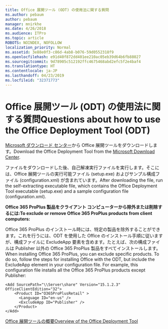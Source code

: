 ```yaml
---
title: Office 展開ツール (ODT) の使用法に関する質問
ms.author: pebaum
author: pebaum
manager: mnirkhe
ms.date: 4/26/2018
ms.audience: ITPro
ms.topic: article
ROBOTS: NOINDEX, NOFOLLOW
localization_priority: Normal
ms.assetid: 3e88e0f3-c86d-4ab8-b076-59d0552318f9
ms.openlocfilehash: e91d40f872dd401ee210ac05eb39d64b6fb88027
ms.sourcegitcommit: 9d78905c512192ffc4675468abd2efc5f2e4baf4
ms.translationtype: HT
ms.contentlocale: ja-JP
ms.lasthandoff: 04/23/2019
ms.locfileid: "32371773"
---
```

# <a name="questions-about-how-to-use-the-office-deployment-tool-odt"></a><span data-ttu-id="a2c93-102">Office 展開ツール (ODT) の使用法に関する質問</span><span class="sxs-lookup"><span data-stu-id="a2c93-102">Questions about how to use the Office Deployment Tool (ODT)</span></span>

<span data-ttu-id="a2c93-103">[Microsoft ダウンロード センター](http://go.microsoft.com/fwlink/p/?LinkID=626065)から Office 展開ツールをダウンロードします。</span><span class="sxs-lookup"><span data-stu-id="a2c93-103">Download the Office Deployment Tool from the [Microsoft Download Center](http://go.microsoft.com/fwlink/p/?LinkID=626065).</span></span>
  
<span data-ttu-id="a2c93-104">ファイルをダウンロードした後、自己解凍実行ファイルを実行します。そこには、Office 展開ツールの実行可能ファイル (setup.exe) およびサンプル構成ファイル (configuration.xml) が含まれています。</span><span class="sxs-lookup"><span data-stu-id="a2c93-104">After downloading the file, run the self-extracting executable file, which contains the Office Deployment Tool executable (setup.exe) and a sample configuration file (configuration.xml).</span></span>
  
 <span data-ttu-id="a2c93-105">**Office 365 ProPlus 製品をクライアント コンピューターから除外または削除するには:**</span><span class="sxs-lookup"><span data-stu-id="a2c93-105">**To exclude or remove Office 365 ProPlus products from client computers:**</span></span>
  
<span data-ttu-id="a2c93-p101">Office 365 ProPlus のインストール時には、特定の製品を除外することができます。これを行うには、ODT を使用した Office のインストール手順に従いますが、構成ファイルに ExcludeApp 要素を含めます。たとえば、次の構成ファイルは Publisher 以外の Office 365 ProPlus 製品をすべてインストールします。</span><span class="sxs-lookup"><span data-stu-id="a2c93-p101">When installing Office 365 ProPlus, you can exclude specific products. To do so, follow the steps for installing Office with the ODT, but include the ExcludeApp element in your configuration file. For example, this configuration file installs all the Office 365 ProPlus products except Publisher:</span></span>
  
```
<Add SourcePath="\\Server\share" Version="15.1.2.3" OfficeClientEdition="32">
    <Product ID="O365ProPlusRetail" >
      <Language ID="en-us" />
      <ExcludeApp ID="Publisher" />
    </Product>
</Add>
```

[<span data-ttu-id="a2c93-109">Office 展開ツールの概要</span><span class="sxs-lookup"><span data-stu-id="a2c93-109">Overview of the Office Deployment Tool</span></span>](https://docs.microsoft.com/deployoffice/overview-of-the-office-2016-deployment-tool)
  

